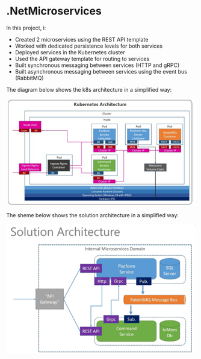 # .NetMicroservices
In this project, i:
* Created 2 microservices using the REST API template
* Worked with dedicated persistence levels for both services
* Deployed services in the Kubernetes cluster
* Used the API gateway template for routing to services
* Built synchronous messaging between services (HTTP and gRPC)
* Built asynchronous messaging between services using the event bus (RabbitMQ)

The diagram below shows the k8s architecture in a simplified way:
<p align="center">
  <img src="https://github.com/Buk7op/.NetMicroservices/blob/master/K8SSheme.jpg?raw=true" />
</p>
The sheme below shows the solution architecture in a simplified way:
<p align="center">
  <img src="https://github.com/Buk7op/.NetMicroservices/blob/master/SolutionSheme.png?raw=true" />
</p>
